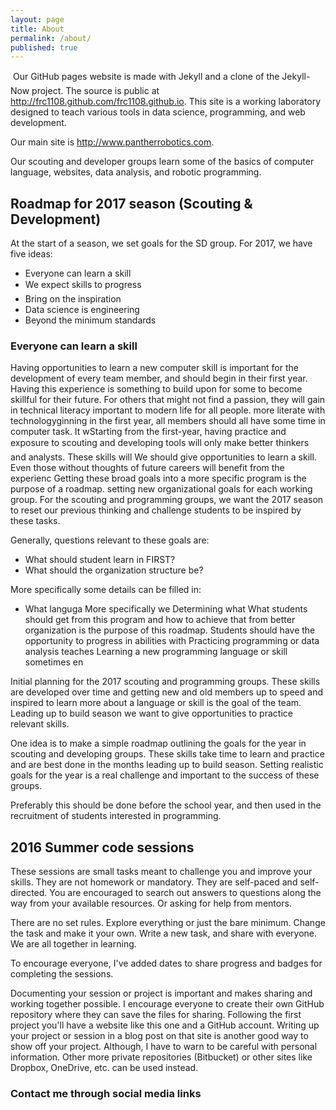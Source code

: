```yaml
---
layout: page
title: About
permalink: /about/
published: true
---
```


Our GitHub pages website is made with Jekyll and a clone of the Jekyll-Now project. The source is public at <http://frc1108.github.com/frc1108.github.io>.  This site is a working laboratory designed to teach various tools in data science, programming, and web development.  

Our main site is <http://www.pantherrobotics.com>.

Our scouting and developer groups learn some of the basics of computer language, websites, data analysis, and robotic programming.  

## Roadmap for 2017 season (Scouting & Development)

At the start of a season, we set goals for the SD group.  For 2017, we have five ideas:

* Everyone can learn a skill
* We expect skills to progress
* Bring on the inspiration
* Data science is engineering
* Beyond the minimum standards

### Everyone can learn a skill
Having opportunities to learn a new computer skill is important for the development of every team member, and should begin in their first year.  Having this experience is something to build upon for some to become skillful for their future.  For others that might not find a passion, they will gain in technical literacy important to modern life for all people. more literate with technologyginning in the first year, all members should all have some time in computer task.  It wStarting from the first-year, having practice and exposure to scouting and developing tools will only make better thinkers and analysts.  These skills will   We should give opportunities to learn a skill.  Even those without thoughts of future careers will benefit from the experienc
Getting these broad goals into a more specific program is the purpose of a roadmap.  setting new organizational goals for each working group.  For the scouting and programming groups, we want the 2017 season to reset our previous thinking and challenge students to be inspired by these tasks.

Generally, questions relevant to these goals are: 

* What should student learn in FIRST?
* What should the organization structure be?

More specifically some details can be filled in:

* What languga
More specifically we
Determining what 
What students should get from this program and how to achieve that from better organization is the purpose of this roadmap.  Students should have the opportunity to progress in abilities with 
Practicing programming or data analysis teaches 
Learning a new programming language or skill sometimes en

Initial planning for the 2017 scouting and programming groups.  These skills are developed over time and getting new and old members up to speed and inspired to learn more about a language or skill is the goal of the team.  Leading up to build season we want to give opportunities to practice relevant skills.

One idea is to make a simple roadmap outlining the goals for the year in scouting and developing groups.  These skills take time to learn and practice and are best done in the months leading up to build season.  Setting realistic goals for the year is a real challenge and important to the success of these groups.

Preferably this should be done before the school year, and then used in the recruitment of students interested in programming.

## 2016 Summer code sessions

These sessions are small tasks meant to challenge you and improve your skills.  They are not homework or mandatory.  They are self-paced and self-directed.  You are encouraged to search out answers to questions along the way from your available resources.  Or asking for help from mentors.  

There are no set rules.  Explore everything or just the bare minimum.  Change the task and make it your own.  Write a new task, and share with everyone.  We are all together in learning.  

To encourage everyone, I've added dates to share progress and badges for completing the sessions.  

Documenting your session or project is important and makes sharing and working together possible.  I encourage everyone to create their own GitHub repository where they can save the files for sharing.  Following the first project you'll have a website like this one and a GitHub account.  Writing up your project or session in a blog post on that site is another good way to show off your project.  Although, I have to warn to be careful with personal information.  Other more private repositories (Bitbucket) or other sites like Dropbox, OneDrive, etc. can be used instead.  



### Contact me through social media links
